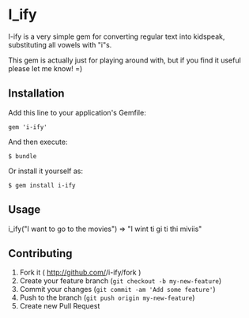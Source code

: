# I_ify

I-ify is a very simple gem for converting regular text into kidspeak, substituting all vowels with "i"s.

This gem is actually just for playing around with, but if you find it useful please let me know! =)

## Installation

Add this line to your application's Gemfile:

    gem 'i-ify'

And then execute:

    $ bundle

Or install it yourself as:

    $ gem install i-ify

## Usage
 
i_ify("I want to go to the movies")
=> "I wint ti gi ti thi miviis"

## Contributing

1. Fork it ( http://github.com/<my-github-username>/i-ify/fork )
2. Create your feature branch (`git checkout -b my-new-feature`)
3. Commit your changes (`git commit -am 'Add some feature'`)
4. Push to the branch (`git push origin my-new-feature`)
5. Create new Pull Request
